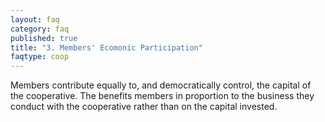 ```yaml
---
layout: faq
category: faq
published: true
title: "3. Members' Ecomonic Participation"
faqtype: coop
---
```


Members contribute equally to, and democratically control, the capital of the cooperative. The benefits members in proportion to the business they conduct with the cooperative rather than on the capital invested.
